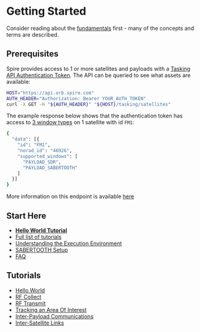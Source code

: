 # Getting Started

Consider reading about the [fundamentals](./Fundamentals.md) first - many of the concepts and terms are described.

## Prerequisites

Spire provides access to 1 or more satellites and payloads with a [Tasking API Authentication Token](https://developers.spire.com/tasking-api-docs/#authentication).  The API can be queried to see what assets are available:

```bash
HOST="https://api.orb.spire.com"
AUTH_HEADER="Authorization: Bearer YOUR_AUTH_TOKEN"
curl -X GET -H "${AUTH_HEADER}" "${HOST}/tasking/satellites"
```

The example response below shows that the authentication token has access to [3 window types](https://developers.spire.com/tasking-api-docs/#supported-windows) on 1 satellite with id `FM1`:

```bash
{
  "data": [{
    "id": "FM1",
    "norad_id": "46926",
    "supported_windows": [
      "PAYLOAD_SDR",
      "PAYLOAD_SABERTOOTH"
    ]
  }]
}
```

More information on this endpoint is available [here](https://developers.spire.com/tasking-api-docs/#select-satellite)

## Start Here

 - [**Hello World Tutorial**](./tutorials/hello_world/)
 - [Full list of tutorials](#tutorials)
 - [Understanding the Execution Environment](./ExecutionEnvironment.md)
 - [SABERTOOTH Setup](./dev-env/sabertooth/)
 - [FAQ](./FAQ.md)


## Tutorials

 - [Hello World](./tutorials/hello_world/)
 - [RF Collect](./tutorials/rf_collect/)
 - [RF Transmit](./tutorials/rf_transmit/)
 - [Tracking an Area Of Interest](./tutorials/aoi/)
 - [Inter-Payload Communications](./tutorials/ipc/)
 - [Inter-Satellite Links](./tutorials/isl/) 
